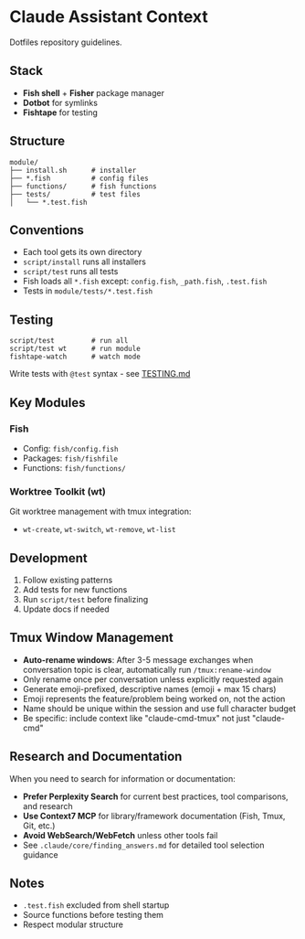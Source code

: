 # Claude Assistant Context

Dotfiles repository guidelines.

## Stack
- **Fish shell** + **Fisher** package manager
- **Dotbot** for symlinks
- **Fishtape** for testing

## Structure
```
module/
├── install.sh      # installer
├── *.fish          # config files
├── functions/      # fish functions
├── tests/          # test files
│   └── *.test.fish
```

## Conventions
- Each tool gets its own directory
- `script/install` runs all installers
- `script/test` runs all tests
- Fish loads all `*.fish` except: `config.fish`, `_path.fish`, `.test.fish`
- Tests in `module/tests/*.test.fish`

## Testing

```fish
script/test         # run all
script/test wt      # run module
fishtape-watch      # watch mode
```

Write tests with `@test` syntax - see [TESTING.md](./TESTING.md)

## Key Modules

### Fish
- Config: `fish/config.fish`
- Packages: `fish/fishfile`
- Functions: `fish/functions/`

### Worktree Toolkit (wt)
Git worktree management with tmux integration:
- `wt-create`, `wt-switch`, `wt-remove`, `wt-list`

## Development

1. Follow existing patterns
2. Add tests for new functions
3. Run `script/test` before finalizing
4. Update docs if needed

## Tmux Window Management
- **Auto-rename windows**: After 3-5 message exchanges when conversation topic is clear, automatically run `/tmux:rename-window`
- Only rename once per conversation unless explicitly requested again
- Generate emoji-prefixed, descriptive names (emoji + max 15 chars)
- Emoji represents the feature/problem being worked on, not the action
- Name should be unique within the session and use full character budget
- Be specific: include context like "claude-cmd-tmux" not just "claude-cmd"

## Research and Documentation

When you need to search for information or documentation:
- **Prefer Perplexity Search** for current best practices, tool comparisons, and research
- **Use Context7 MCP** for library/framework documentation (Fish, Tmux, Git, etc.)
- **Avoid WebSearch/WebFetch** unless other tools fail
- See `.claude/core/finding_answers.md` for detailed tool selection guidance

## Notes
- `.test.fish` excluded from shell startup
- Source functions before testing them
- Respect modular structure